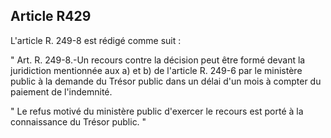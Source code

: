 Article R429
----
L'article R. 249-8 est rédigé comme suit :

" Art. R. 249-8.-Un recours contre la décision peut être formé devant la
juridiction mentionnée aux a) et b) de l'article R. 249-6 par le ministère
public à la demande du Trésor public dans un délai d'un mois à compter du
paiement de l'indemnité.

" Le refus motivé du ministère public d'exercer le recours est porté à la
connaissance du Trésor public. "
